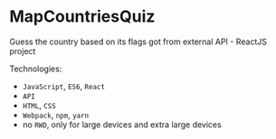 # MapCountriesQuiz
Guess the country based on its flags got from external API - ReactJS project

Technologies:
* ```JavaScript```, ```ES6```, ```React```
* ```API```
* ```HTML```, ```CSS```
* ```Webpack```, ```npm```, ```yarn```
* no ```RWD```, only for large devices and extra large devices